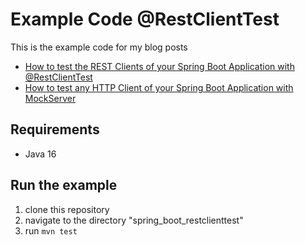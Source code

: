 # Example Code @RestClientTest

This is the example code for my blog posts

* [How to test the REST Clients of your Spring Boot Application with @RestClientTest](https://jschmitz.dev/2021/07/28/how_to_test_the_rest_clients_of_your_spring_boot_application_with_restclienttest/)
* [How to test any HTTP Client of your Spring Boot Application with MockServer](https://jschmitz.dev/posts/how_to_test_any_http_client_of_your_spring_boot_application_with_mock_server/)

## Requirements

* Java 16

## Run the example

1. clone this repository
2. navigate to the directory "spring_boot_restclienttest"
3. run `mvn test`
